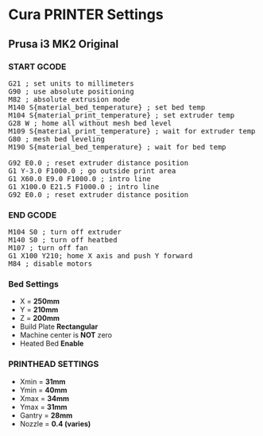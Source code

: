 # Cura PRINTER Settings
## Prusa i3 MK2 Original

### START GCODE
<pre>G21 ; set units to millimeters
G90 ; use absolute positioning
M82 ; absolute extrusion mode
M140 S{material_bed_temperature} ; set bed temp
M104 S{material_print_temperature} ; set extruder temp
G28 W ; home all without mesh bed level
M109 S{material_print_temperature} ; wait for extruder temp
G80 ; mesh bed leveling
M190 S{material_bed_temperature} ; wait for bed temp

G92 E0.0 ; reset extruder distance position
G1 Y-3.0 F1000.0 ; go outside print area
G1 X60.0 E9.0 F1000.0 ; intro line
G1 X100.0 E21.5 F1000.0 ; intro line
G92 E0.0 ; reset extruder distance position</pre>

### END GCODE
<pre>M104 S0 ; turn off extruder
M140 S0 ; turn off heatbed
M107 ; turn off fan
G1 X100 Y210; home X axis and push Y forward
M84 ; disable motors</pre>

### Bed Settings
* X = **250mm**
* Y = **210mm**
* Z = **200mm**
* Build Plate **Rectangular**
* Machine center is **NOT** zero
* Heated Bed **Enable**

### PRINTHEAD SETTINGS
* Xmin = **31mm**
* Ymin = **40mm**
* Xmax = **34mm**
* Ymax = **31mm**
* Gantry = **28mm**
* Nozzle = **0.4 (varies)**
